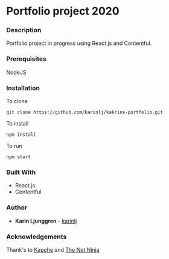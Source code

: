 # Portfolio project 2020

### Description

Portfolio project in progress using React.js and Contentful.

### Prerequisites

NodeJS

### Installation

To clone

`git clone https://github.com/karinlj/kakrins-portfolio.git`

To install

`npm install`

To run

`npm start`

### Built With

- React.js
- Contentful

### Author

- **Karin Ljunggren** - [karinlj](https://github.com/karinlj)

### Acknowledgements

Thank's to [Kapehe](https://www.youtube.com/watch?v=NO7_jgzVgbc&t=199s) and [The Net Ninja](https://www.youtube.com/playlist?list=PL4cUxeGkcC9hNokByJilPg5g9m2APUePI)
